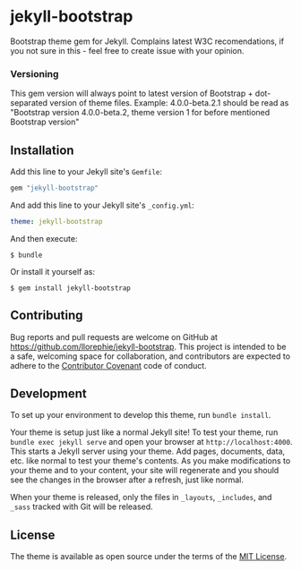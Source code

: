 # jekyll-bootstrap

Bootstrap theme gem for Jekyll. Complains latest W3C recomendations, if you not sure in this - feel free to create issue with your opinion.

### Versioning

This gem version will always point to latest version of Bootstrap + dot-separated version of theme files.
Example: 4.0.0-beta.2.1 should be read as "Bootstrap version 4.0.0-beta.2, theme version 1 for before mentioned Bootstrap version"

## Installation

Add this line to your Jekyll site's `Gemfile`:

```ruby
gem "jekyll-bootstrap"
```

And add this line to your Jekyll site's `_config.yml`:

```yaml
theme: jekyll-bootstrap
```

And then execute:

    $ bundle

Or install it yourself as:

    $ gem install jekyll-bootstrap

## Contributing

Bug reports and pull requests are welcome on GitHub at https://github.com/llorephie/jekyll-bootstrap. This project is intended to be a safe, welcoming space for collaboration, and contributors are expected to adhere to the [Contributor Covenant](http://contributor-covenant.org) code of conduct.

## Development

To set up your environment to develop this theme, run `bundle install`.

Your theme is setup just like a normal Jekyll site! To test your theme, run `bundle exec jekyll serve` and open your browser at `http://localhost:4000`. This starts a Jekyll server using your theme. Add pages, documents, data, etc. like normal to test your theme's contents. As you make modifications to your theme and to your content, your site will regenerate and you should see the changes in the browser after a refresh, just like normal.

When your theme is released, only the files in `_layouts`, `_includes`, and `_sass` tracked with Git will be released.

## License

The theme is available as open source under the terms of the [MIT License](https://opensource.org/licenses/MIT).
